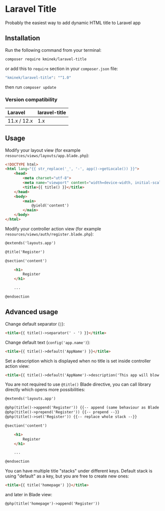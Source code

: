 # Laravel Title

Probably the easiest way to add dynamic HTML title to Laravel app

## Installation

Run the following command from your terminal:

```bash
composer require kminek/laravel-title
```

or add this to `require` section in your `composer.json` file:

```bash
"kminek/laravel-title": "^1.0"
```

then run `composer update`

### Version compatibility

 Laravel | laravel-title
:--------|:-------------
 11.x / 12.x | 1.x

## Usage

Modify your layout view (for example `resources/views/layouts/app.blade.php`):

```html
<!DOCTYPE html>
<html lang="{{ str_replace('_', '-', app()->getLocale()) }}">
    <head>
        <meta charset="utf-8">
        <meta name="viewport" content="width=device-width, initial-scale=1">
        <title>{{ title() }}</title>
    </head>
    <body>
        <main>
            @yield('content')
        </main>
    </body>
</html>
```

Modify your controller action view (for example `resources/views/auth/register.blade.php`):

```html
@extends('layouts.app')

@title('Register')

@section('content')

    <h1>
        Register
    </h1>

    ...

@endsection
```

## Advanced usage

Change default separator (` | `):

```html
<title>{{ title()->separator(' - ') }}</title>
```

Change default text (`config('app.name')`):

```html
<title>{{ title()->default('AppName') }}</title>
```

Set a description which is displayed when no title is set inside
controller action view:

```html
<title>{{ title()->default('AppName')->description('This app will blow your mind!') }}</title>
```

You are not required to use `@title()` Blade directive, you can call
library directly which opens more possibilities:

```html
@extends('layouts.app')

@php(title()->append('Register')) {{-- append (same behaviour as Blade directive) --}}
@php(title()->prepend('Register')) {{-- prepend --}}
@php(title()->set('Register')) {{-- replace whole stack --}}

@section('content')

    <h1>
        Register
    </h1>

    ...

@endsection
```

You can have multiple title "stacks" under different keys.
Default stack is using "default" as a key, but you are free to create new ones:

```html
<title>{{ title('homepage') }}</title>
```

and later in Blade view:

```html
@php(title('homepage')->append('Register'))
```
